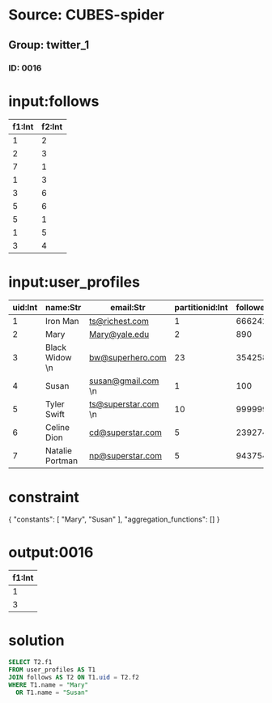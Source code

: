 # Source: CUBES-spider
## Group: twitter_1
### ID: 0016

# input:follows

| f1:Int | f2:Int |
|---|---|
| 1 | 2 |
| 2 | 3 |
| 7 | 1 |
| 1 | 3 |
| 3 | 6 |
| 5 | 6 |
| 5 | 1 |
| 1 | 5 |
| 3 | 4 |

# input:user_profiles

| uid:Int | name:Str | email:Str | partitionid:Int | followers:Int |
|---|---|---|---|---|
| 1 | Iron Man | ts@richest.com | 1 | 6662425 |
| 2 | Mary | Mary@yale.edu | 2 | 890 |
| 3 | Black Widow \n  | bw@superhero.com | 23 | 35425845 |
| 4 | Susan | susan@gmail.com \n  | 1 | 100 |
| 5 | Tyler Swift | ts@superstar.com \n  | 10 | 99999998 |
| 6 | Celine Dion | cd@superstar.com | 5 | 23927492 |
| 7 | Natalie Portman | np@superstar.com | 5 | 94375428 |

# constraint

{
  "constants": [
    "Mary",
    "Susan"
  ],
  "aggregation_functions": []
}

# output:0016

| f1:Int |
|---|
| 1 |
| 3 |

# solution

```sql
SELECT T2.f1
FROM user_profiles AS T1
JOIN follows AS T2 ON T1.uid = T2.f2
WHERE T1.name = "Mary"
  OR T1.name = "Susan"
```

